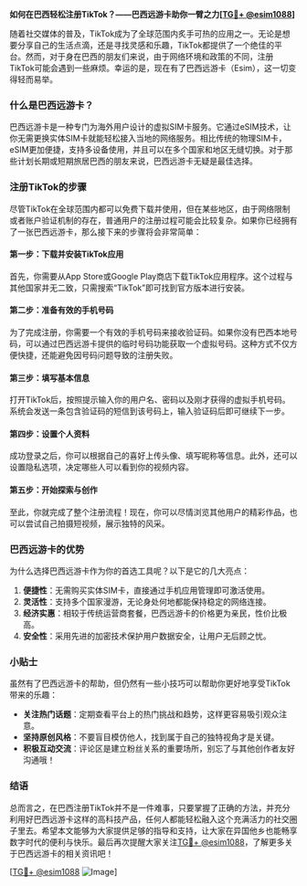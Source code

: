 **如何在巴西轻松注册TikTok？——巴西远游卡助你一臂之力[[TG💪+ @esim1088](https://t.me/s/esim1088)]**

随着社交媒体的普及，TikTok成为了全球范围内炙手可热的应用之一。无论是想要分享自己的生活点滴，还是寻找灵感和乐趣，TikTok都提供了一个绝佳的平台。然而，对于身在巴西的朋友们来说，由于网络环境和政策的不同，注册TikTok可能会遇到一些麻烦。幸运的是，现在有了巴西远游卡（Esim），这一切变得轻而易举。

### 什么是巴西远游卡？

巴西远游卡是一种专门为海外用户设计的虚拟SIM卡服务。它通过eSIM技术，让你无需更换实体SIM卡就能轻松接入当地的网络服务。相比传统的物理SIM卡，eSIM更加便捷，支持多设备使用，并且可以在多个国家和地区无缝切换。对于那些计划长期或短期旅居巴西的朋友来说，巴西远游卡无疑是最佳选择。

### 注册TikTok的步骤

尽管TikTok在全球范围内都可以免费下载并使用，但在某些地区，由于网络限制或者账户验证机制的存在，普通用户的注册过程可能会比较复杂。如果你已经拥有了一张巴西远游卡，那么接下来的步骤将会非常简单：

#### 第一步：下载并安装TikTok应用

首先，你需要从App Store或Google Play商店下载TikTok应用程序。这个过程与其他国家并无二致，只需搜索“TikTok”即可找到官方版本进行安装。

#### 第二步：准备有效的手机号码

为了完成注册，你需要一个有效的手机号码来接收验证码。如果你没有巴西本地号码，可以通过巴西远游卡提供的临时号码功能获取一个虚拟号码。这种方式不仅方便快捷，还能避免因号码问题导致的注册失败。

#### 第三步：填写基本信息

打开TikTok后，按照提示输入你的用户名、密码以及刚才获得的虚拟手机号码。系统会发送一条包含验证码的短信到该号码上，输入验证码后即可继续下一步。

#### 第四步：设置个人资料

成功登录之后，你可以根据自己的喜好上传头像、填写昵称等信息。此外，还可以设置隐私选项，决定哪些人可以看到你的视频内容。

#### 第五步：开始探索与创作

至此，你就完成了整个注册流程！现在，你可以尽情浏览其他用户的精彩作品，也可以尝试自己拍摄短视频，展示独特的风采。

### 巴西远游卡的优势

为什么选择巴西远游卡作为你的首选工具呢？以下是它的几大亮点：

1. **便捷性**：无需购买实体SIM卡，直接通过手机应用管理即可激活使用。
2. **灵活性**：支持多个国家漫游，无论身处何地都能保持稳定的网络连接。
3. **经济实惠**：相较于传统运营商套餐，巴西远游卡的价格更为亲民，性价比极高。
4. **安全性**：采用先进的加密技术保护用户数据安全，让用户无后顾之忧。

### 小贴士

虽然有了巴西远游卡的帮助，但仍然有一些小技巧可以帮助你更好地享受TikTok带来的乐趣：

- **关注热门话题**：定期查看平台上的热门挑战和趋势，这样更容易吸引观众注意。
- **坚持原创风格**：不要盲目模仿他人，找到属于自己的独特视角才是关键。
- **积极互动交流**：评论区是建立粉丝关系的重要场所，别忘了与其他创作者友好沟通哦！

### 结语

总而言之，在巴西注册TikTok并不是一件难事，只要掌握了正确的方法，并充分利用好巴西远游卡这样的高科技产品，任何人都能轻松融入这个充满活力的社交圈子里去。希望本文能够为大家提供足够的指导和支持，让大家在异国他乡也能畅享数字时代的便利与快乐。最后再次提醒大家关注[TG💪+ @esim1088](https://t.me/s/esim1088)，了解更多关于巴西远游卡的相关资讯吧！

[[TG💪+ @esim1088](https://t.me/s/esim1088) ![Image](https://i.postimg.cc/4NQfJmqS/Snipaste-2025-05-13-00-14-12.png)]